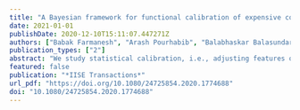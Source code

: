 ```yaml
---
title: "A Bayesian framework for functional calibration of expensive computational models through non-isometric matching"
date: 2021-01-01
publishDate: 2020-12-10T15:11:07.447271Z
authors: ["Babak Farmanesh", "Arash Pourhabib", "Balabhaskar Balasundaram", "Austin Buchanan"]
publication_types: ["2"]
abstract: "We study statistical calibration, i.e., adjusting features of a computational model that are not observable or controllable in its associated physical system. We focus on functional calibration, which arises in many manufacturing processes where the unobservable features, called calibration variables, are a function of the input variables. A major challenge in many applications is that computational models are expensive and can only be evaluated a limited number of times. Furthermore, without making strong assumptions, the calibration variables are not identifiable. We propose Bayesian Non-isometric Matching Calibration (BNMC) that allows calibration of expensive computational models with only a limited number of samples taken from a computational model and its associated physical system. BNMC replaces the computational model with a dynamic Gaussian process whose parameters are trained in the calibration procedure. To resolve the identifiability issue, we present the calibration problem from a geometric perspective of non-isometric curve to surface matching, which enables us to take advantage of combinatorial optimization techniques to extract necessary information for constructing prior distributions. Our numerical experiments demonstrate that in terms of prediction accuracy BNMC outperforms, or is comparable to, other existing calibration frameworks."
featured: false
publication: "*IISE Transactions*"
url_pdf: "https://doi.org/10.1080/24725854.2020.1774688"
doi: "10.1080/24725854.2020.1774688"
---
```


